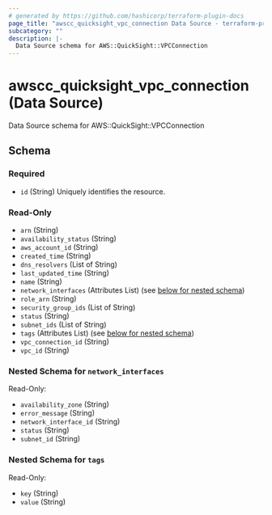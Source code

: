 ```yaml
---
# generated by https://github.com/hashicorp/terraform-plugin-docs
page_title: "awscc_quicksight_vpc_connection Data Source - terraform-provider-awscc"
subcategory: ""
description: |-
  Data Source schema for AWS::QuickSight::VPCConnection
---
```


# awscc_quicksight_vpc_connection (Data Source)

Data Source schema for AWS::QuickSight::VPCConnection



<!-- schema generated by tfplugindocs -->
## Schema

### Required

- `id` (String) Uniquely identifies the resource.

### Read-Only

- `arn` (String)
- `availability_status` (String)
- `aws_account_id` (String)
- `created_time` (String)
- `dns_resolvers` (List of String)
- `last_updated_time` (String)
- `name` (String)
- `network_interfaces` (Attributes List) (see [below for nested schema](#nestedatt--network_interfaces))
- `role_arn` (String)
- `security_group_ids` (List of String)
- `status` (String)
- `subnet_ids` (List of String)
- `tags` (Attributes List) (see [below for nested schema](#nestedatt--tags))
- `vpc_connection_id` (String)
- `vpc_id` (String)

<a id="nestedatt--network_interfaces"></a>
### Nested Schema for `network_interfaces`

Read-Only:

- `availability_zone` (String)
- `error_message` (String)
- `network_interface_id` (String)
- `status` (String)
- `subnet_id` (String)


<a id="nestedatt--tags"></a>
### Nested Schema for `tags`

Read-Only:

- `key` (String)
- `value` (String)



